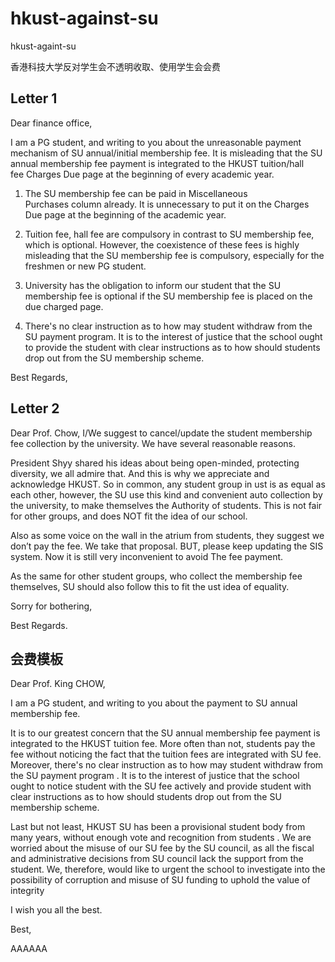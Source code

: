 # hkust-against-su

hkust-againt-su

香港科技大学反对学生会不透明收取、使用学生会会费

## Letter 1

Dear finance office,

I am a PG student, and writing to you about the unreasonable payment mechanism of SU annual/initial membership fee. It is misleading that the SU annual membership fee payment is integrated to the HKUST tuition/hall fee Charges Due page at the beginning of every academic year.

1. The SU membership fee can be paid in Miscellaneous Purchases column already. It is unnecessary to put it on the Charges Due page at the beginning of the academic year.

2. Tuition fee, hall fee are compulsory in contrast to SU membership fee, which is optional. However, the coexistence of these fees is highly misleading that the SU membership fee is compulsory, especially for the freshmen or new PG student.

3. University has the obligation to inform our student that the SU membership fee is optional if the SU membership fee is placed on the due charged page.

4. There's no clear instruction as to how may student withdraw from the SU payment program. It is to the interest of justice that the school ought to provide the student with clear instructions as to how should students drop out from the SU membership scheme.

Best Regards,

## Letter 2

Dear Prof. Chow,
I/We suggest to cancel/update the student membership fee collection by the university.
We have several reasonable reasons.

President Shyy shared his ideas about being open-minded, protecting diversity, we all admire that.
And this is why we appreciate and acknowledge HKUST.
So in common, any student group in ust is as equal as each other, however, the SU use this kind and convenient auto collection by the university, to make themselves the Authority of students. This is not fair for other groups, and does NOT fit the idea of our school.

Also as some voice on the wall in the atrium from students, they suggest we don’t pay the fee. We take that proposal. BUT, please keep updating the SIS system. Now it is still very inconvenient to avoid The fee payment.

As the same for other student groups, who collect the membership fee themselves, SU should also follow this to fit the ust idea of equality.

Sorry for bothering,

Best Regards.

## 会费模板

Dear Prof. King CHOW,

I am a PG student, and writing to you about the payment to SU annual membership fee.

It is to our greatest concern that the SU annual membership fee payment is integrated to the HKUST tuition fee. More often than not, students pay the fee without noticing the fact that the tuition fees are integrated with SU fee. Moreover, there's no clear instruction as to how may student withdraw from the SU payment program . It is to the interest of justice that the school ought to notice student with the SU fee actively and provide student with clear instructions as to how should students drop out from the SU membership scheme.

Last but not least, HKUST SU has been a provisional student body from many years, without enough vote and recognition from students . We are worried about the misuse of our SU fee by the SU council, as all the fiscal and administrative decisions from SU council lack the support from the student. We, therefore, would like to urgent the school to investigate into the possibility of corruption and misuse of SU funding to uphold the value of integrity

I wish you all the best.

Best,

AAAAAA
